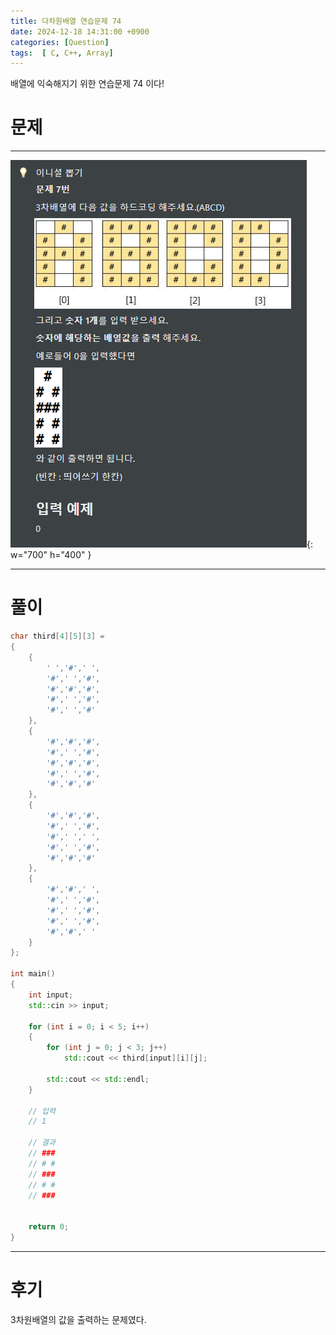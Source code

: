 ```yaml
---
title: 다차원배열 연습문제 74
date: 2024-12-18 14:31:00 +0900
categories: [Question]  
tags:  [ C, C++, Array]
---
```


배열에 익숙해지기 위한 연습문제 74 이다!

# 문제   
---------------------------------------
![Desktop View](/assets/img/Array73.png){: w="700" h="400" }

---------------------------------------

# 풀이

```c++
char third[4][5][3] =
{
    {
        ' ','#',' ',
        '#',' ','#',
        '#','#','#',
        '#',' ','#',
        '#',' ','#'
    },
    {
        '#','#','#',
        '#',' ','#',
        '#','#','#',
        '#',' ','#',
        '#','#','#'
    },
    {
        '#','#','#',
        '#',' ','#',
        '#',' ',' ',
        '#',' ','#',
        '#','#','#'
    },
    {
        '#','#',' ',
        '#',' ','#',
        '#',' ','#',
        '#',' ','#',
        '#','#',' '
    }
};

int main()
{
    int input;
    std::cin >> input;
    
    for (int i = 0; i < 5; i++)
    {
        for (int j = 0; j < 3; j++)
            std::cout << third[input][i][j];
        
        std::cout << std::endl;
    }
    
    // 입력
    // 1

    // 결과
    // ###
    // # #
    // ###
    // # #
    // ###


    return 0;
}
```
---------------------------------------

# 후기

3차원배열의 값을 출력하는 문제였다.
